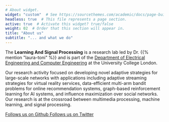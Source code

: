 ```yaml
---
# About widget.
widget: "custom"  # See https://sourcethemes.com/academic/docs/page-builder/
headless: true  # This file represents a page section.
active: true  # Activate this widget? true/false
weight: 02  # Order that this section will appear in.
title: "About us"
subtitle: "... and what we do"
---
```

The __Learning And Signal Processing__ is a research lab led by Dr. {{% mention "laura-toni" %}} and is part of the [Department of Electrical Engineering and Computer Engineering](https://www.ucl.ac.uk/electronic-electrical-engineering/ucl-electronic-and-electrical-engineering) at the University College London.

Our research activity focused on developing novel adaptive strategies for large-scale networks with applications including adaptive streaming strategies for virtual reality services, data-efficient multi-arm bandit problems for online recommendation systems, graph-based reinforcement learning for AI systems, and influence maximization over social networks. Our research is at the crossroad between multimedia processing, machine learning, and signal processing.

<p class="cta-btns">
      <a href="https://github.com/lasp-ucl" class="btn btn-primary btn-lg mb-md-1">
      <i class="fab fab-githubpr-1" aria-hidden="true"></i>Follows us on Github
      </a>
      <a href="https://twitter.com/ucl_lasp" class="btn btn-primary btn-lg mb-md-1">
      <i class="fab fab-githubpr-1" aria-hidden="true"></i>Follows us on Twitter
      </a>
</p>

